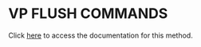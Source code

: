 <!---->
# VP FLUSH COMMANDS

Click [here](https://developer.4d.com/docs/ViewPro/commands/vp-flush-commands) to access the documentation for this method.

